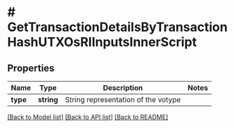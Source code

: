 # # GetTransactionDetailsByTransactionHashUTXOsRIInputsInnerScript

## Properties

Name | Type | Description | Notes
------------ | ------------- | ------------- | -------------
**type** | **string** | String representation of the votype |

[[Back to Model list]](../../README.md#models) [[Back to API list]](../../README.md#endpoints) [[Back to README]](../../README.md)
